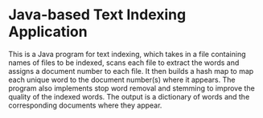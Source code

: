 # Java-based Text Indexing Application
This is a Java program for text indexing, which takes in a file containing names of files to be indexed, scans each file to extract the words and assigns a document number to each file. It then builds a hash map to map each unique word to the document number(s) where it appears. The program also implements stop word removal and stemming to improve the quality of the indexed words. The output is a dictionary of words and the corresponding documents where they appear.
